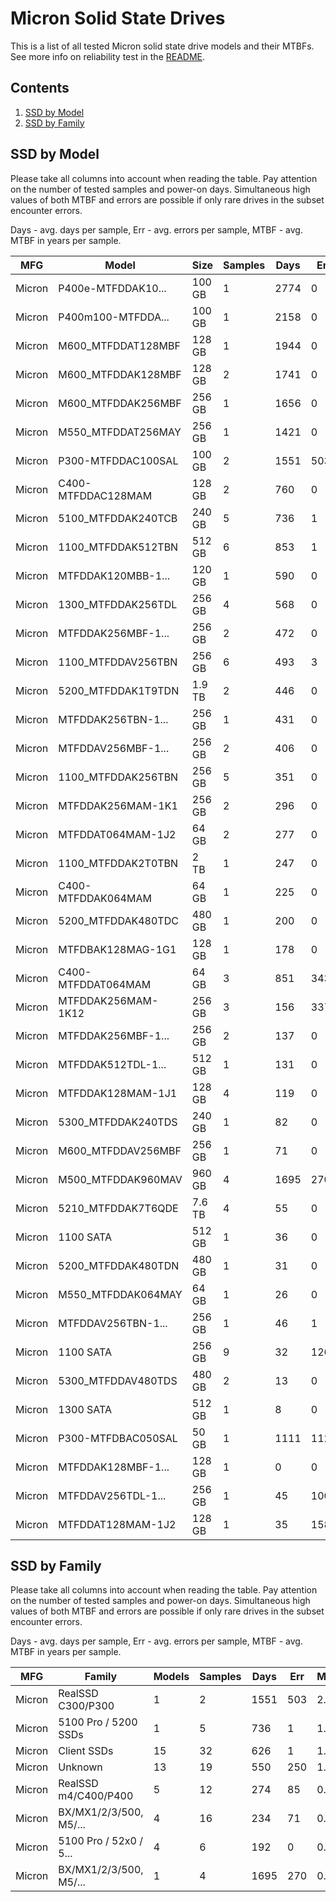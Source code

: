 Micron Solid State Drives
=========================

This is a list of all tested Micron solid state drive models and their MTBFs. See
more info on reliability test in the [README](https://github.com/bsdhw/SMART).

Contents
--------

1. [ SSD by Model  ](#ssd-by-model)
2. [ SSD by Family ](#ssd-by-family)

SSD by Model
------------

Please take all columns into account when reading the table. Pay attention on the
number of tested samples and power-on days. Simultaneous high values of both MTBF
and errors are possible if only rare drives in the subset encounter errors.

Days - avg. days per sample,
Err  - avg. errors per sample,
MTBF - avg. MTBF in years per sample.

| MFG       | Model              | Size   | Samples | Days  | Err   | MTBF |
|-----------|--------------------|--------|---------|-------|-------|------|
| Micron    | P400e-MTFDDAK10... | 100 GB | 1       | 2774  | 0     | 7.60   |
| Micron    | P400m100-MTFDDA... | 100 GB | 1       | 2158  | 0     | 5.91   |
| Micron    | M600_MTFDDAT128MBF | 128 GB | 1       | 1944  | 0     | 5.33   |
| Micron    | M600_MTFDDAK128MBF | 128 GB | 2       | 1741  | 0     | 4.77   |
| Micron    | M600_MTFDDAK256MBF | 256 GB | 1       | 1656  | 0     | 4.54   |
| Micron    | M550_MTFDDAT256MAY | 256 GB | 1       | 1421  | 0     | 3.89   |
| Micron    | P300-MTFDDAC100SAL | 100 GB | 2       | 1551  | 503   | 2.30   |
| Micron    | C400-MTFDDAC128MAM | 128 GB | 2       | 760   | 0     | 2.08   |
| Micron    | 5100_MTFDDAK240TCB | 240 GB | 5       | 736   | 1     | 1.81   |
| Micron    | 1100_MTFDDAK512TBN | 512 GB | 6       | 853   | 1     | 1.80   |
| Micron    | MTFDDAK120MBB-1... | 120 GB | 1       | 590   | 0     | 1.62   |
| Micron    | 1300_MTFDDAK256TDL | 256 GB | 4       | 568   | 0     | 1.56   |
| Micron    | MTFDDAK256MBF-1... | 256 GB | 2       | 472   | 0     | 1.29   |
| Micron    | 1100_MTFDDAV256TBN | 256 GB | 6       | 493   | 3     | 1.29   |
| Micron    | 5200_MTFDDAK1T9TDN | 1.9 TB | 2       | 446   | 0     | 1.22   |
| Micron    | MTFDDAK256TBN-1... | 256 GB | 1       | 431   | 0     | 1.18   |
| Micron    | MTFDDAV256MBF-1... | 256 GB | 2       | 406   | 0     | 1.11   |
| Micron    | 1100_MTFDDAK256TBN | 256 GB | 5       | 351   | 0     | 0.96   |
| Micron    | MTFDDAK256MAM-1K1  | 256 GB | 2       | 296   | 0     | 0.81   |
| Micron    | MTFDDAT064MAM-1J2  | 64 GB  | 2       | 277   | 0     | 0.76   |
| Micron    | 1100_MTFDDAK2T0TBN | 2 TB   | 1       | 247   | 0     | 0.68   |
| Micron    | C400-MTFDDAK064MAM | 64 GB  | 1       | 225   | 0     | 0.62   |
| Micron    | 5200_MTFDDAK480TDC | 480 GB | 1       | 200   | 0     | 0.55   |
| Micron    | MTFDBAK128MAG-1G1  | 128 GB | 1       | 178   | 0     | 0.49   |
| Micron    | C400-MTFDDAT064MAM | 64 GB  | 3       | 851   | 343   | 0.44   |
| Micron    | MTFDDAK256MAM-1K12 | 256 GB | 3       | 156   | 337   | 0.38   |
| Micron    | MTFDDAK256MBF-1... | 256 GB | 2       | 137   | 0     | 0.38   |
| Micron    | MTFDDAK512TDL-1... | 512 GB | 1       | 131   | 0     | 0.36   |
| Micron    | MTFDDAK128MAM-1J1  | 128 GB | 4       | 119   | 0     | 0.33   |
| Micron    | 5300_MTFDDAK240TDS | 240 GB | 1       | 82    | 0     | 0.23   |
| Micron    | M600_MTFDDAV256MBF | 256 GB | 1       | 71    | 0     | 0.19   |
| Micron    | M500_MTFDDAK960MAV | 960 GB | 4       | 1695  | 270   | 0.19   |
| Micron    | 5210_MTFDDAK7T6QDE | 7.6 TB | 4       | 55    | 0     | 0.15   |
| Micron    | 1100 SATA          | 512 GB | 1       | 36    | 0     | 0.10   |
| Micron    | 5200_MTFDDAK480TDN | 480 GB | 1       | 31    | 0     | 0.09   |
| Micron    | M550_MTFDDAK064MAY | 64 GB  | 1       | 26    | 0     | 0.07   |
| Micron    | MTFDDAV256TBN-1... | 256 GB | 1       | 46    | 1     | 0.06   |
| Micron    | 1100 SATA          | 256 GB | 9       | 32    | 126   | 0.05   |
| Micron    | 5300_MTFDDAV480TDS | 480 GB | 2       | 13    | 0     | 0.04   |
| Micron    | 1300 SATA          | 512 GB | 1       | 8     | 0     | 0.02   |
| Micron    | P300-MTFDBAC050SAL | 50 GB  | 1       | 1111  | 1122  | 0.00   |
| Micron    | MTFDDAK128MBF-1... | 128 GB | 1       | 0     | 0     | 0.00   |
| Micron    | MTFDDAV256TDL-1... | 256 GB | 1       | 45    | 1008  | 0.00   |
| Micron    | MTFDDAT128MAM-1J2  | 128 GB | 1       | 35    | 1587  | 0.00   |

SSD by Family
-------------

Please take all columns into account when reading the table. Pay attention on the
number of tested samples and power-on days. Simultaneous high values of both MTBF
and errors are possible if only rare drives in the subset encounter errors.

Days - avg. days per sample,
Err  - avg. errors per sample,
MTBF - avg. MTBF in years per sample.

| MFG       | Family                 | Models | Samples | Days  | Err   | MTBF |
|-----------|------------------------|--------|---------|-------|-------|------|
| Micron    | RealSSD C300/P300      | 1      | 2       | 1551  | 503   | 2.30   |
| Micron    | 5100 Pro / 5200 SSDs   | 1      | 5       | 736   | 1     | 1.81   |
| Micron    | Client SSDs            | 15     | 32      | 626   | 1     | 1.60   |
| Micron    | Unknown                | 13     | 19      | 550   | 250   | 1.04   |
| Micron    | RealSSD m4/C400/P400   | 5      | 12      | 274   | 85    | 0.74   |
| Micron    | BX/MX1/2/3/500, M5/... | 4      | 16      | 234   | 71    | 0.62   |
| Micron    | 5100 Pro / 52x0 / 5... | 4      | 6       | 192   | 0     | 0.53   |
| Micron    | BX/MX1/2/3/500, M5/... | 1      | 4       | 1695  | 270   | 0.19   |
